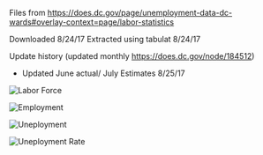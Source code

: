 Files from
https://does.dc.gov/page/unemployment-data-dc-wards#overlay-context=page/labor-statistics

Downloaded 8/24/17
Extracted using tabulat 8/24/17

Update history (updated monthly https://does.dc.gov/node/184512)
* Updated June actual/ July Estimates 8/25/17


![Labor Force]('./labor_force.png')

![Employment]('./Employment.png')

![Uneployment]('./Unemployment.png')

![Uneployment Rate]('./unemployment_rate.png')
